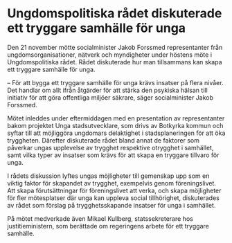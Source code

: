 # Ungdomspolitiska rådet diskuterade ett tryggare samhälle för unga

Den 21 november mötte socialminister Jakob Forssmed representanter från ungdomsorganisationer, nätverk och myndigheter under höstens möte i Ungdomspolitiska rådet. Rådet diskuterade hur man tillsammans kan skapa ett tryggare samhälle för unga.

– För att bygga ett tryggare samhälle för unga krävs insatser på flera nivåer. Det handlar om allt ifrån åtgärder för att stärka den psykiska hälsan till initiativ för att göra offentliga miljöer säkrare, säger socialminister Jakob Forssmed.

Mötet inleddes under eftermiddagen med en presentation av representanter bakom projektet Unga stadsutvecklare, som drivs av Botkyrka kommun och syftar till att möjliggöra ungdomars delaktighet i stadsplaneringen för att öka tryggheten. Därefter diskuterade rådet bland annat de faktorer som påverkar ungas upplevelse av trygghet respektive otrygghet i samhället, samt vilka typer av insatser som krävs för att skapa en tryggare tillvaro för unga.

I rådets diskussion lyftes ungas möjligheter till gemenskap upp som en viktig faktor för skapandet av trygghet, exempelvis genom föreningslivet. Att skapa förutsättningar för föreningslivet att verka, och skapa möjligheter för fler mötesplatser där unga kan uppleva social tillhörighet, diskuterades av rådet som förslag på trygghetsskapande insatser för unga i samhället.

På mötet medverkade även Mikael Kullberg, statssekreterare hos justitieministern, som berättade om regeringens arbete för ett tryggare samhälle.
